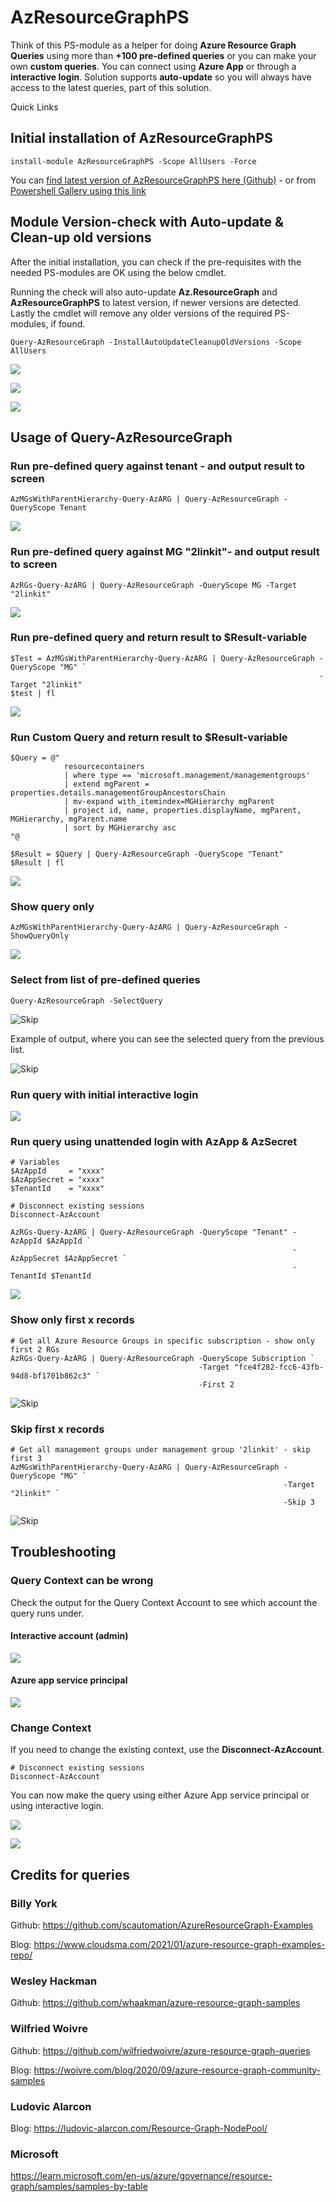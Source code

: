 # AzResourceGraphPS
Think of this PS-module as a helper for doing **Azure Resource Graph Queries** using more than **+100 pre-defined queries** or you can make your own **custom queries**. You can connect using **Azure App** or through a **interactive login**. Solution supports **auto-update** so you will always have access to the latest queries, part of this solution.

Quick Links

[Installation]: https://github.com/KnudsenMorten/AzResourceGraphPS#initial-installation-of-azresourcegraphps	"Installation"
[Usage]: https://github.com/KnudsenMorten/AzResourceGraphPS#usage-of-query-azresourcegraph	"Usage"



## Initial installation of AzResourceGraphPS

```
install-module AzResourceGraphPS -Scope AllUsers -Force
```

You can [find latest version of AzResourceGraphPS here (Github)](https://raw.githubusercontent.com/KnudsenMorten/AzResourceGraphPS/main/AzResourceGraphPS.psm1) - or from [Powershell Gallery using this link](https://www.powershellgallery.com/packages/AzResourceGraphPS)



## Module Version-check with Auto-update & Clean-up old versions

After the initial installation, you can check if the pre-requisites with the needed PS-modules are OK using the below cmdlet.

Running the check will also auto-update **Az.ResourceGraph** and **AzResourceGraphPS** to latest version, if newer versions are detected. Lastly the cmdlet will remove any older versions of the required PS-modules, if found.

```
Query-AzResourceGraph -InstallAutoUpdateCleanupOldVersions -Scope AllUsers
```



![](img/install.jpg)



![](img/Update.jpg)



![](img/install_both.jpg)



## Usage of Query-AzResourceGraph



### Run pre-defined query against tenant - and output result to screen

```
AzMGsWithParentHierarchy-Query-AzARG | Query-AzResourceGraph -QueryScope Tenant
```

![](img/Predefined-query-tenant.jpg)



### Run pre-defined query against MG "2linkit"- and output result to screen

```
AzRGs-Query-AzARG | Query-AzResourceGraph -QueryScope MG -Target "2linkit"
```

![](img/predefined-query-mg.jpg)



### Run pre-defined query and return result to $Result-variable

```
$Test = AzMGsWithParentHierarchy-Query-AzARG | Query-AzResourceGraph -QueryScope "MG" `
                                                                     -Target "2linkit"
$test | fl
```

![](img/Output-result.jpg)



### Run Custom Query and return result to $Result-variable

```
$Query = @"
            resourcecontainers 
            | where type == 'microsoft.management/managementgroups' 
            | extend mgParent = properties.details.managementGroupAncestorsChain 
            | mv-expand with_itemindex=MGHierarchy mgParent 
            | project id, name, properties.displayName, mgParent, MGHierarchy, mgParent.name 
            | sort by MGHierarchy asc
"@

$Result = $Query | Query-AzResourceGraph -QueryScope "Tenant"
$Result | fl
```

![](img/custom-query.jpg)



### Show query only

```
AzMGsWithParentHierarchy-Query-AzARG | Query-AzResourceGraph -ShowQueryOnly
```

![](img/query_only.jpg)



### Select from list of pre-defined queries

```
Query-AzResourceGraph -SelectQuery
```

![Skip](img/select-query.jpg)



Example of output, where you can see the selected query from the previous list.

![Skip](img/Selected-query-output.jpg)



### Run query with initial interactive login

![](img/interactive-signin.jpg)



### Run query using unattended login with AzApp & AzSecret

```
# Variables
$AzAppId     = "xxxx"
$AzAppSecret = "xxxx"
$TenantId    = "xxxx"

# Disconnect existing sessions
Disconnect-AzAccount

AzRGs-Query-AzARG | Query-AzResourceGraph -QueryScope "Tenant" -AzAppId $AzAppId `
                                                               -AzAppSecret $AzAppSecret `
                                                               -TenantId $TenantId
```

![](img/App-login.jpg)



### Show only first x records

```
# Get all Azure Resource Groups in specific subscription - show only first 2 RGs
AzRGs-Query-AzARG | Query-AzResourceGraph -QueryScope Subscription `
                                          -Target "fce4f282-fcc6-43fb-94d8-bf1701b862c3" `
                                          -First 2
```

![Skip](img/Scoping-first.jpg)



### Skip first x records

```
# Get all management groups under management group '2linkit' - skip first 3
AzMGsWithParentHierarchy-Query-AzARG | Query-AzResourceGraph -QueryScope "MG" `
                                                             -Target "2linkit" `
                                                             -Skip 3
```

![Skip](img/Scoping-skip.jpg)



## Troubleshooting



### Query Context can be wrong

Check the output for the Query Context Account to see which account the query runs under.

#### Interactive account (admin)

![](img/query-context-interactive-admin.jpg)



#### Azure app service principal

![](img/App-context.jpg)



### Change Context

If you need to change the existing context, use the **Disconnect-AzAccount**. 

```
# Disconnect existing sessions
Disconnect-AzAccount
```



You can now make the query using either Azure App service principal or using interactive login.

![](img/interactive-signin.jpg)



![](img/App-login.jpg)



## Credits for queries



### Billy York

Github: https://github.com/scautomation/AzureResourceGraph-Examples

Blog: https://www.cloudsma.com/2021/01/azure-resource-graph-examples-repo/



### Wesley Hackman

Github: https://github.com/whaakman/azure-resource-graph-samples



### Wilfried Woivre

Github: https://github.com/wilfriedwoivre/azure-resource-graph-queries

Blog: https://woivre.com/blog/2020/09/azure-resource-graph-community-samples



### Ludovic Alarcon

Blog: https://ludovic-alarcon.com/Resource-Graph-NodePool/



### Microsoft

https://learn.microsoft.com/en-us/azure/governance/resource-graph/samples/samples-by-table
